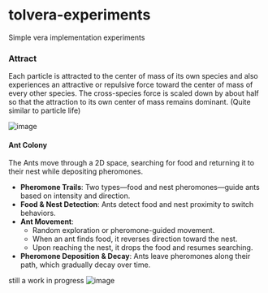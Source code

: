 # tolvera-experiments
Simple vera implementation experiments

### Attract
Each particle is attracted to the center of mass of its own species and also experiences an attractive or repulsive force toward the center of mass of every other species. The cross-species force is scaled down by about half so that the attraction to its own center of mass remains dominant. (Quite similar to particle life)

![image](https://github.com/user-attachments/assets/ebe6173b-315b-4c41-966a-3f5a2cef64cd)

#### Ant Colony
The Ants move through a 2D space, searching for food and returning it to their nest while depositing pheromones.
- **Pheromone Trails**: Two types—food and nest pheromones—guide ants based on intensity and direction.
- **Food & Nest Detection**: Ants detect food and nest proximity to switch behaviors.
- **Ant Movement**:  
  - Random exploration or pheromone-guided movement.  
  - When an ant finds food, it reverses direction toward the nest.  
  - Upon reaching the nest, it drops the food and resumes searching.  
- **Pheromone Deposition & Decay**: Ants leave pheromones along their path, which gradually decay over time.

still a work in progress
![image](https://github.com/user-attachments/assets/64dc82fc-7c24-42f7-a1f1-911ede78b407) 

